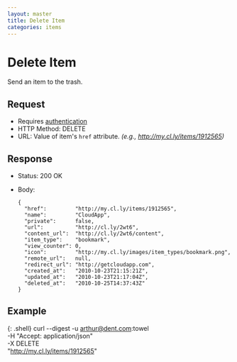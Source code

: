 ```yaml
---
layout: master
title: Delete Item
categories: items
---
```


# Delete Item

Send an item to the trash.

## Request

- Requires [authentication](/usage/#authentication)
- HTTP Method: DELETE
- URL: Value of item's `href` attribute. _(e.g., http://my.cl.ly/items/1912565)_

## Response

- Status: 200 OK
- Body:

      {
        "href":         "http://my.cl.ly/items/1912565",
        "name":         "CloudApp",
        "private":      false,
        "url":          "http://cl.ly/2wt6",
        "content_url":  "http://cl.ly/2wt6/content",
        "item_type":    "bookmark",
        "view_counter": 0,
        "icon":         "http://my.cl.ly/images/item_types/bookmark.png",
        "remote_url":   null,
        "redirect_url": "http://getcloudapp.com",
        "created_at":   "2010-10-23T21:15:21Z",
        "updated_at":   "2010-10-23T21:17:04Z",
        "deleted_at":   "2010-10-25T14:37:43Z"
      }


## Example

{: .shell}
    curl --digest -u arthur@dent.com:towel \
         -H "Accept: application/json" \
         -X DELETE \
         "http://my.cl.ly/items/1912565"
